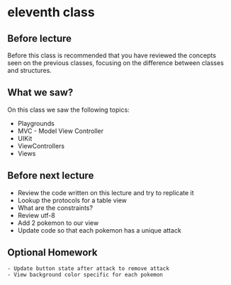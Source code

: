 # eleventh class
## Before lecture
Before this class is recommended that you have reviewed the concepts seen on the previous classes, focusing on the difference between classes and structures.

## What we saw?
On this class we saw the following topics:
- Playgrounds
- MVC - Model View Controller
- UIKit
- ViewControllers
- Views

## Before next lecture
- Review the code written on this lecture and try to replicate it
- Lookup the protocols for a table view
- What are the constraints?
- Review utf-8
- Add 2 pokemon to our view
- Update code so that each pokemon has a unique attack

## Optional Homework
    - Update button state after attack to remove attack
    - View background color specific for each pokemon
